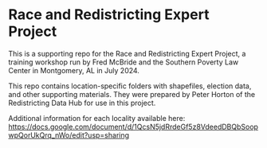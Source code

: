 # Race and Redistricting Expert Project

This is a supporting repo for the Race and Redistricting Expert Project, a training workshop run by Fred McBride and the Southern Poverty Law Center in Montgomery, AL in July 2024. 

This repo contains location-specific folders with shapefiles, election data, and other supporting materials.  They were prepared by Peter Horton of the Redistricting Data Hub for use in this project.

Additional information for each locality available here: https://docs.google.com/document/d/1QcsN5jdRrdeGf5z8VdeedDBQbSoopwpQorUkQrq_nWo/edit?usp=sharing
